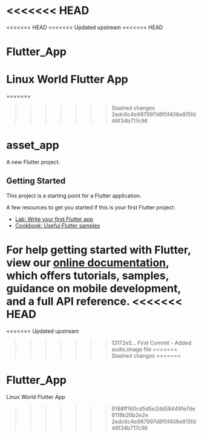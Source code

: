 <<<<<<< HEAD
=======
<<<<<<< HEAD
<<<<<<< Updated upstream
<<<<<<< HEAD
# Flutter_App
Linux World Flutter App
=======
=======
>>>>>>> Stashed changes
>>>>>>> 2edc6c4e987997d8f0f406e815fd46f34b717c96
# asset_app

A new Flutter project.

## Getting Started

This project is a starting point for a Flutter application.

A few resources to get you started if this is your first Flutter project:

- [Lab: Write your first Flutter app](https://flutter.dev/docs/get-started/codelab)
- [Cookbook: Useful Flutter samples](https://flutter.dev/docs/cookbook)

For help getting started with Flutter, view our
[online documentation](https://flutter.dev/docs), which offers tutorials,
samples, guidance on mobile development, and a full API reference.
<<<<<<< HEAD
=======
<<<<<<< Updated upstream
>>>>>>> 13172e5... First Commit - Added audio,image file
=======
>>>>>>> Stashed changes
=======
# Flutter_App
Linux World Flutter App
>>>>>>> 9188ff160cd5d5e2dd58449fe7de8119b26b2e2e
>>>>>>> 2edc6c4e987997d8f0f406e815fd46f34b717c96
